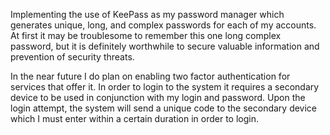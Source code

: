 Implementing the use of KeePass as my password manager which generates unique, long, and complex passwords for
each of my accounts. At first it may be troublesome to remember this one long complex password, but it is definitely
worthwhile to secure valuable information and prevention of security threats.

In the near future I do plan on enabling two factor authentication for services that offer it. In order to login to the
system it requires a secondary device to be used in conjunction with my login and password. Upon the login attempt, the
system will send a unique code to the secondary device which I must enter within a certain duration in order to login.
